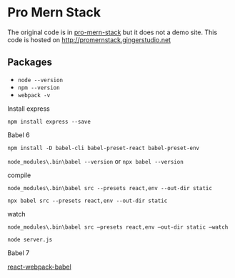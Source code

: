 # Pro Mern Stack

The original code is in [pro-mern-stack](https://github.com/vasansr/pro-mern-stack) but it does not a demo site. This code is hosted on <http://promernstack.gingerstudio.net>

## Packages

- `node --version`
- `npm --version`
- `webpack -v`

Install express

`npm install express --save`

Babel 6

`npm install -D babel-cli babel-preset-react babel-preset-env`

`node_modules\.bin\babel --version` or `npx babel --version`

compile

`node_modules\.bin\babel src --presets react,env --out-dir static`

`npx babel src --presets react,env --out-dir static`

watch

`node_modules\.bin\babel src –presets react,env –out-dir static –watch`

`node server.js`

Babel 7

[react-webpack-babel](https://www.valentinog.com/blog/react-webpack-babel/)
